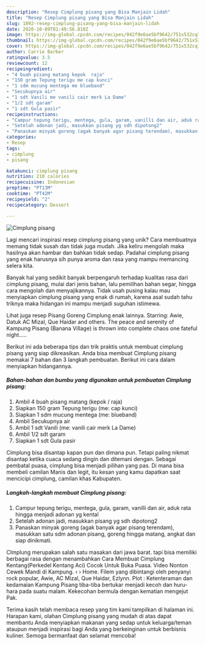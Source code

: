```yaml
---
description: "Resep Cimplung pisang yang Bisa Manjain Lidah"
title: "Resep Cimplung pisang yang Bisa Manjain Lidah"
slug: 1892-resep-cimplung-pisang-yang-bisa-manjain-lidah
date: 2020-10-09T01:49:56.810Z
image: https://img-global.cpcdn.com/recipes/042f9e6ae5bf9642/751x532cq70/cimplung-pisang-foto-resep-utama.jpg
thumbnail: https://img-global.cpcdn.com/recipes/042f9e6ae5bf9642/751x532cq70/cimplung-pisang-foto-resep-utama.jpg
cover: https://img-global.cpcdn.com/recipes/042f9e6ae5bf9642/751x532cq70/cimplung-pisang-foto-resep-utama.jpg
author: Carrie Barber
ratingvalue: 3.5
reviewcount: 12
recipeingredient:
- "4 buah pisang matang kepok  raja"
- "150 gram Tepung terigu me cap kunci"
- "1 sdm mucung mentega me blueband"
- "Secukupnya air"
- "1 sdt Vanili me vanili cair merk La Dame"
- "1/2 sdt garam"
- "1 sdt Gula pasir"
recipeinstructions:
- "Campur tepung terigu, mentega, gula, garam, vanilli dan air, aduk rata hingga menjadi adonan yg kental"
- "Setelah adonan jadi, masukkan pisang yg sdh dipotong2"
- "Panaskan minyak goreng (agak banyak agar pisang terendam), masukkan satu sdm adonan pisang, goreng hingga matang, angkat dan siap dinikmati."
categories:
- Resep
tags:
- cimplung
- pisang

katakunci: cimplung pisang 
nutrition: 210 calories
recipecuisine: Indonesian
preptime: "PT13M"
cooktime: "PT42M"
recipeyield: "2"
recipecategory: Dessert

---
```



![Cimplung pisang](https://img-global.cpcdn.com/recipes/042f9e6ae5bf9642/751x532cq70/cimplung-pisang-foto-resep-utama.jpg)

Lagi mencari inspirasi resep cimplung pisang yang unik? Cara membuatnya memang tidak susah dan tidak juga mudah. Jika keliru mengolah maka hasilnya akan hambar dan bahkan tidak sedap. Padahal cimplung pisang yang enak harusnya sih punya aroma dan rasa yang mampu memancing selera kita.

Banyak hal yang sedikit banyak berpengaruh terhadap kualitas rasa dari cimplung pisang, mulai dari jenis bahan, lalu pemilihan bahan segar, hingga cara mengolah dan menyajikannya. Tidak usah pusing kalau mau menyiapkan cimplung pisang yang enak di rumah, karena asal sudah tahu triknya maka hidangan ini mampu menjadi suguhan istimewa.

Lihat juga resep Pisang Goreng Cimplung enak lainnya. Starring: Awie, Datuk AC Mizal, Que Haidar and others. The peace and serenity of Kampung Pisang (Banana Village) is thrown into complete chaos one fateful night…..


Berikut ini ada beberapa tips dan trik praktis untuk membuat cimplung pisang yang siap dikreasikan. Anda bisa membuat Cimplung pisang memakai 7 bahan dan 3 langkah pembuatan. Berikut ini cara dalam menyiapkan hidangannya.

<!--inarticleads1-->

##### Bahan-bahan dan bumbu yang digunakan untuk pembuatan Cimplung pisang:

1. Ambil 4 buah pisang matang (kepok / raja)
1. Siapkan 150 gram Tepung terigu (me: cap kunci)
1. Siapkan 1 sdm mucung mentega (me: blueband)
1. Ambil Secukupnya air
1. Ambil 1 sdt Vanili (me: vanili cair merk La Dame)
1. Ambil 1/2 sdt garam
1. Siapkan 1 sdt Gula pasir


Cimplung bisa disantap kapan pun dan dimana pun. Tetapi paling nikmat disantap ketika cuaca sedang dingin dan ditemani dengan. Sebagai pembatal puasa, cimplung bisa menjadi pilihan yang pas. Di mana bisa membeli camilan Manis dan legit, itu kesan yang kamu dapatkan saat mencicipi cimplung, camilan khas Kabupaten. 

<!--inarticleads2-->

##### Langkah-langkah membuat Cimplung pisang:

1. Campur tepung terigu, mentega, gula, garam, vanilli dan air, aduk rata hingga menjadi adonan yg kental
1. Setelah adonan jadi, masukkan pisang yg sdh dipotong2
1. Panaskan minyak goreng (agak banyak agar pisang terendam), masukkan satu sdm adonan pisang, goreng hingga matang, angkat dan siap dinikmati.


CImplung merupakan salah satu masakan dari jawa barat. tapi bisa memiliki berbagai rasa dengan menambahkan Cara Membuat Cimplung Kentang(Perkedel Kentang Aci) Cocok Untuk Buka Puasa. Video Nonton Cewek Mandi di Kampung. ‹ › Home. Filem yang dibintangi oleh penyanyi rock popular, Awie, AC Mizal, Que Haidar, Ezlynn. Plot : Ketenteraman dan kedamaian Kampung Pisang tiba-tiba bertukar menjadi kecoh dan huru-hara pada suatu malam. Kekecohan bermula dengan kematian mengejut Pak. 

Terima kasih telah membaca resep yang tim kami tampilkan di halaman ini. Harapan kami, olahan Cimplung pisang yang mudah di atas dapat membantu Anda menyiapkan makanan yang sedap untuk keluarga/teman ataupun menjadi inspirasi bagi Anda yang berkeinginan untuk berbisnis kuliner. Semoga bermanfaat dan selamat mencoba!
